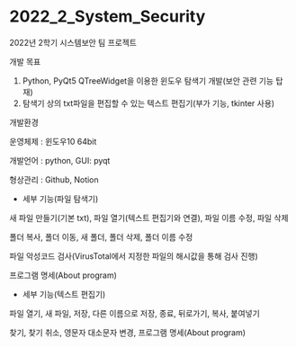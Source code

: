 # 2022_2_System_Security
2022년 2학기 시스템보안 팀 프로젝트

개발 목표

1. Python, PyQt5 QTreeWidget을 이용한 윈도우 탐색기 개발(보안 관련 기능 탑재)
2. 탐색기 상의 txt파일을 편집할 수 있는 텍스트 편집기(부가 기능, tkinter 사용)

개발환경

운영체제 : 윈도우10 64bit

개발언어 : python, GUI: pyqt

형상관리 : Github, Notion

* 세부 기능(파일 탐색기)

새 파일 만들기(기본 txt), 파일 열기(텍스트 편집기와 연결), 파일 이름 수정, 파일 삭제

폴더 복사,  폴더 이동, 새 폴더, 폴더 삭제, 폴더 이름 수정

파일 악성코드 검사(VirusTotal에서 지정한 파일의 해시값을 통해 검사 진행)

프로그램 명세(About program)

* 세부 기능(텍스트 편집기)

파일 열기, 새 파일, 저장, 다른 이름으로 저장, 종료, 뒤로가기, 복사, 붙여넣기

찾기, 찾기 취소, 영문자 대소문자 변경, 프로그램 명세(About program)
